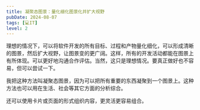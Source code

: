 ```yaml
---
title: 凝聚态图景：量化细化图景化并扩大视野
pubDate: 2024-08-07
tags: [💻IT]
level: 2
---
```


理想的情况下，可以将软件开发的所有目标、过程和产物量化细化，可以形成清晰的图景，然后扩大视野，让图景变的更广阔。这样，所有的开发活动都能在图景上有所体现。可以更好地沟通合作评估。当然，这只是理想情况。要真正做好也不容易，但可以尝试一下。

我把这种方法叫凝聚态图景，因为可以把所有重要的东西凝聚到一个图景上。这种方法也可以用在生活、社会等其它方面的分析综合。

还可以使用卡片或页面的形式组织内容，更灵活更容易组合。
